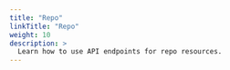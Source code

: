 ```yaml
---
title: "Repo"
linkTitle: "Repo"
weight: 10
description: >
  Learn how to use API endpoints for repo resources.
---
```


